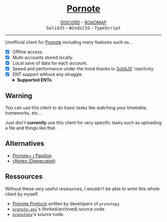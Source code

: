 <h1 align="center"><a href="https://www.pornote.ml">Pornote</a></h1>

<p align="center">
  <a href="https://discord.gg/qwJu57chBE">DISCORD</a> - <a href="https://github.com/users/Vexcited/projects/5">ROADMAP</a> <br />
  <kbd>SolidJS</kbd> - <kbd>WindiCSS</kbd> - <kbd>TypeScript</kbd> <br />
</p>

<hr />

Unofficial client for [Pronote](https://www.index-education.com/fr/logiciel-gestion-vie-scolaire.php)
including many features such as...

- [x] Offline access.
- [x] Multi-accounts stored locally.
- [x] Local save of data for each account.
- [x] Speed and performance under the hood thanks to [SolidJS](https://solidjs.com)' reactivity.
- [x] ENT support without any struggle.
  <details>
   <summary><b>Supported ENTs</b></summary>
   <details>
     <summary><b>OpenENT (w/Local)</b></summary>
     <ul>
      <li><a href="https://mon.lyceeconnecte.fr/auth/login">mon.lyceeconnecte.fr</a></li>
      <li><a href="https://ent.l-educdenormandie.fr/auth/login">ent.l-educdenormandie.fr</a></li>
     </ul>
    </details>
  </details>

## Warning

You can use this client to do basic tasks
like watching your timetable, homeworks, etc...

Just don't **currently** use this client for very specific
tasks such as uploading a file and things like that.

## Alternatives

- [Pronote+ / Papillon](https://github.com/PapillonApp/Papillon)
- [yNotes (Deprecated)](https://github.com/EduWireApps/ynotes)

## Ressources

Without these very useful ressources, I wouldn't be able to write this whole client by myself.

- [Pronote Protocol](https://github.com/bain3/pronotepy/blob/master/PRONOTE%20protocol.md) written by developers of `pronotepy`.
- [`pronote-api`](https://github.com/dorian-eydoux/pronote-api/tree/master/src)'s (forked/archived) source code.
- [`pronotepy`](https://github.com/bain3/pronotepy)'s source code.

